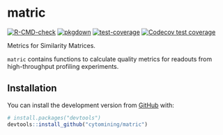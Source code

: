 
<!-- README.md is generated from README.Rmd. Please edit that file -->

# matric

<!-- badges: start -->

[![R-CMD-check](https://github.com/cytomining/matric/workflows/R-CMD-check/badge.svg)](https://github.com/cytomining/matric/actions)
[![pkgdown](https://github.com/cytomining/matric/workflows/pkgdown/badge.svg)](https://github.com/cytomining/matric/actions)
[![test-coverage](https://github.com/cytomining/matric/workflows/test-coverage/badge.svg)](https://github.com/cytomining/matric/actions)
[![Codecov test
coverage](https://codecov.io/gh/cytomining/matric/branch/main/graph/badge.svg)](https://app.codecov.io/gh/cytomining/matric?branch=main)

<!-- badges: end -->

Metrics for Similarity Matrices.

`matric` contains functions to calculate quality metrics for readouts
from high-throughput profiling experiments.

## Installation

You can install the development version from
[GitHub](https://github.com/) with:

``` r
# install.packages("devtools")
devtools::install_github("cytomining/matric")
```
